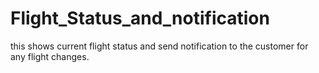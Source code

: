 # Flight_Status_and_notification
this shows current flight status and send notification to the customer for any flight changes.
